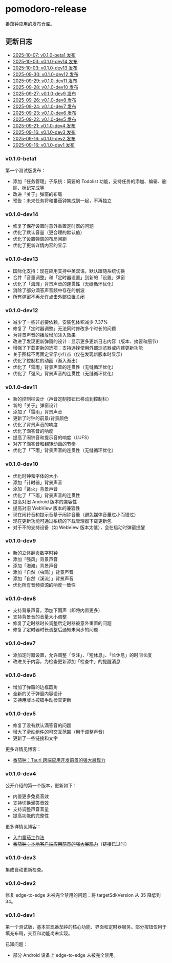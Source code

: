 # pomodoro-release

番茄钟应用的发布仓库。

## 更新日志

- [2025-10-07: v0.1.0-beta1 发布](#v010-beta1)
- [2025-10-03: v0.1.0-dev14 发布](#v010-dev14)
- [2025-10-03: v0.1.0-dev13 发布](#v010-dev13)
- [2025-09-30: v0.1.0-dev12 发布](#v010-dev12)
- [2025-09-29: v0.1.0-dev11 发布](#v010-dev11)
- [2025-09-28: v0.1.0-dev10 发布](#v010-dev10)
- [2025-09-27: v0.1.0-dev9 发布](#v010-dev9)
- [2025-09-26: v0.1.0-dev8 发布](#v010-dev8)
- [2025-09-24: v0.1.0-dev7 发布](#v010-dev7)
- [2025-09-23: v0.1.0-dev6 发布](#v010-dev6)
- [2025-09-22: v0.1.0-dev5 发布](#v010-dev5)
- [2025-09-21: v0.1.0-dev4 发布](#v010-dev4)
- [2025-09-16: v0.1.0-dev3 发布](#v010-dev3)
- [2025-09-16: v0.1.0-dev2 发布](#v010-dev2)
- [2025-09-16: v0.1.0-dev1 发布](#v010-dev1)

### v0.1.0-beta1

第一个测试版发布：

- 添加「任务管理」子系统：简要的 Todolist 功能，支持任务的添加、编辑、删除、标记完成等
- 改进「关于」弹窗的布局
- 预告：未来任务将和番茄钟集成到一起，不再独立

### v0.1.0-dev14

- 修复了保存设置时意外重置定时器的问题
- 优化了默认音量（更合理的默认值）
- 优化了设置弹窗的布局间距
- 优化了更新详情内容的显示

### v0.1.0-dev13

- 国际化支持：现在应用支持中英双语，默认跟随系统切换
- 合并「音量调整」和「定时器设置」到新的「设置」弹窗
- 优化了「海滩」背景声音的连贯性（无缝循环优化）
- 消除了部分滴答声音频中存在的削波
- 所有弹窗不再允许点击外部位置关闭

### v0.1.0-dev12

- 减少了一些非必要依赖，安装包体积减少 7.37%
- 修复了「定时器调整」无法同时修改多个时长的问题
- 为背景声音的播放增加淡入效果
- 改进了发现更新弹窗的设计：显示更多更新日志内容（版本、摘要和细节）
- 增强了下载更新的选项：支持选择使用外部浏览器或内建更新功能
- 关于图标不再固定显示小红点（仅在发现新版本时显示）
- 优化了控制栏的动画（渐入渐出）
- 优化了「雷雨」背景声音的连贯性（无缝循环优化）
- 优化了「强风」背景声音的连贯性（无缝循环优化）

### v0.1.0-dev11

- 新的控制栏设计（声音定制按钮已移动到控制栏）
- 新的「关于」弹窗设计
- 添加了「雷雨」背景声音
- 更新了时钟的前景/背景颜色
- 优化了背景声音的响度
- 优化了滴答音的响度
- 提高了闹铃音和提示音的响度（LUFS）
- 对齐了滴答音和翻转动画的节奏
- 优化了「下雨」背景声音的连贯性（无缝循环优化）

### v0.1.0-dev10

- 优化时钟和字体的大小
- 添加「计时器」背景声音
- 添加「篝火」背景声音
- 优化了「下雨」背景声音的连贯性
- 提高对旧 Android 版本的兼容性
- 提高对旧 WebView 版本的兼容性
- 现在闹铃音和提示音基于闹钟音量（避免媒体音量过小而错过）
- 现在更新功能可通过系统的下载管理器下载更新包
- 对于不的支持设备（如 WebView 版本太低），会在启动时弹窗提醒

### v0.1.0-dev9

- 新的立体翻页数字时钟
- 添加「强风」背景声音
- 添加「海滩」背景声音
- 添加「自然（虫鸣）」背景声音
- 添加「自然（溪流）」背景声音
- 优化所有音频资源的响度一致性

### v0.1.0-dev8

- 支持背景声音，添加下雨声（即将内置更多）
- 支持背景音的音量大小调整
- 修复了定时器时长调整后定时器被意外重置的问题
- 修复了定时器时长调整后通知未同步的问题

### v0.1.0-dev7

- 添加定时器设置，允许调整「专注」、「短休息」、「长休息」的时间长度
- 改进关于内容，为检查更新添加「检查中」的提醒消息

### v0.1.0-dev6

- 增加了弹窗的边框圆角
- 全新的关于弹窗内容设计
- 支持用版本按钮手动检查更新

### v0.1.0-dev5

- 修复了没有默认滴答音的问题
- 增大了滑动组件的可交互范围（用于调整声音）
- 更新了一些链接和文字

更多详情见博客：

- [番茄钟：Tauri 跨端应用开发前景的强大展现力](https://blog.hentioe.dev/posts/pomodoro-clock-tauri-application-prospects.html)

### v0.1.0-dev4

公开介绍的第一个版本，更新如下：

- 内置更多免费音效
- 支持切换滴答音效
- 支持调整声音音量
- 提高功能的完整性

更多详情见博客：

- [入门番茄工作法](https://blog.hentioe.dev/posts/introduction-to-the-pomodoro-technique.html)
- ~~[番茄钟：本地客户端应用前景的强大展现力](https://blog.hentioe.dev/posts/pomodoro-clock-local-client-application-prospects.html)~~（链接已过时）

### v0.1.0-dev3

集成自动更新检查。

### v0.1.0-dev2

修复 edge-to-edge 未被完全禁用的问题：将 targetSdkVersion 从 35 降低到 34。

### v0.1.0-dev1

第一个测试版，基本实现番茄钟的核心功能、界面和定时器服务。部分按钮仅用于填充布局，交互和功能尚未实现。

已知问题：

- 部分 Android 设备上 edge-to-edge 未被完全禁用。

